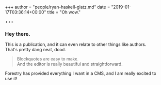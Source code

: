 +++
author = "people/ryan-haskell-glatz.md"
date = "2019-01-17T03:36:14+00:00"
title = "Oh wow."

+++
### Hey there.

This is a publication, and it can even relate to other things like authors. That's pretty dang neat, dood.

> Blockquotes are easy to make.  
> And the editor is really beautiful and straightforward.

Forestry has provided everything I want in a CMS, and I am really excited to use it!